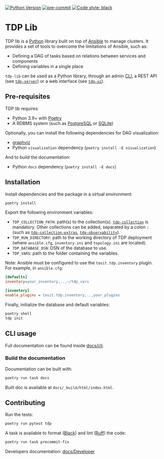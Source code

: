 [![Python Version](https://img.shields.io/badge/python-3.9+-blue.svg)](https://www.python.org/)
[![pre-commit](https://img.shields.io/badge/pre--commit-enabled-brightgreen?logo=pre-commit&logoColor=white)](https://github.com/pre-commit/pre-commit)
[![Code style: black](https://img.shields.io/badge/code%20style-black-000000.svg)](https://github.com/psf/black)

# TDP Lib

TDP lib is a [Python](https://www.python.org/) library built on top of [Ansible](https://www.ansible.com/) to manage clusters. It provides a set of tools to overcome the limitations of Ansible, such as:

- Defining a DAG of tasks based on relations between services and components
- Defining variables in a single place

`tdp-lib` can be used as a Python library, through an admin [CLI](#cli-usage), a REST API (see [`tdp-server`](https://github.com/tOSIT-IO/tdp-server)) or a web interface (see [`tdp-ui`](https://github.com/tOSIT-IO/tdp-ui)).

## Pre-requisites

TDP lib requires:

- Python 3.9+ with [Poetry](https://python-poetry.org/)
- A RDBMS system (such as [PostgreSQL](https://www.postgresql.org/) or [SQLite](https://www.sqlite.org/index.html))

Optionally, you can install the following dependencies for DAG visualization:

- [graphviz](https://graphviz.org/)
- Python `visualization` dependency (`poetry install -E visualization`)

And to build the documentation:

- Python `docs` dependency (`poetry install -E docs`)

## Installation

Install dependencies and the package in a virtual environment:

```sh
poetry install
```

Export the following environment variables:

- `TDP_COLLECTION_PATH`: path(s) to the collection(s). [`tdp-collection`](https://github.com/TOSIT-IO/tdp-collection) is mandatory. Other collections can be added, separated by a colon `:` (such as [`tdp-collection-extras`](https://github.com/TOSIT-IO/tdp-collection-extras), [`tdp-observability`](https://github.com/TOSIT-IO/tdp-observability)).
- `TDP_RUN_DIRECTORY`: path to the working directory of TDP deployment (where `ansible.cfg`, `inventory.ini` and `topology.ini` are located).
- `TDP_DATABASE_DSN`: DSN of the database to use.
- `TDP_VARS`: path to the folder containing the variables.

Note: Ansible must be configured to use the `tosit.tdp.inventory` plugin. For example, in `ansible.cfg`:

```ini
[defaults]
inventory=your_inventory,..,~/tdp_vars

[inventory]
enable_plugins = tosit.tdp.inventory,..,your_plugins
```

Finally, initialize the database and default variables:

```sh
poetry shell
tdp init
```

## CLI usage

Full documentation can be found inside [docs/cli](docs/developer/cli/index.rst).

### Build the documentation

Documentation can be built with:

```sh
poetry run task docs
```

Built doc is available at `docs/_build/html/index.html`.

## Contributing

Run the tests:

```sh
poetry run pytest tdp
```

A task is available to format ([Black](https://black.readthedocs.io/en/stable/)) and lint ([Ruff](https://beta.ruff.rs/docs/)) the code:

```sh
poetry run task precommit-fix
```

Developers documentation: [docs/Developer](docs/developer/index.rst)
